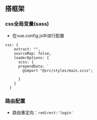 ## 搭框架
### css全局变量(sass)
* 在vue.config.js中进行配置
```
css: {
    extract: "",
    sourceMap: false,
    loaderOptions: {
      scss: {
      prependData: `
        @import "@src/styles/main.scss";
        `
      }
    }
  }
```
### 路由配置
* 路由重定向：`redirect:'login'`

